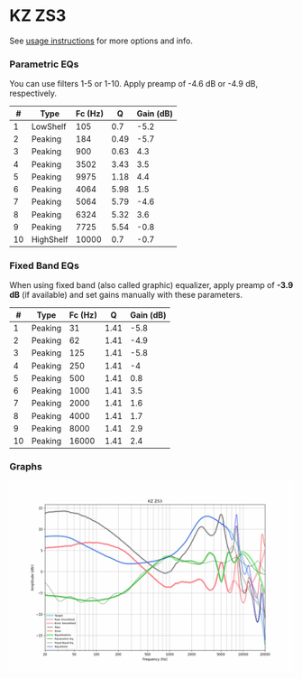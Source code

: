 # KZ ZS3
See [usage instructions](https://github.com/jaakkopasanen/AutoEq#usage) for more options and info.

### Parametric EQs
You can use filters 1-5 or 1-10. Apply preamp of -4.6 dB or -4.9 dB, respectively.

|   # | Type      |   Fc (Hz) |    Q |   Gain (dB) |
|-----|-----------|-----------|------|-------------|
|   1 | LowShelf  |       105 | 0.7  |        -5.2 |
|   2 | Peaking   |       184 | 0.49 |        -5.7 |
|   3 | Peaking   |       900 | 0.63 |         4.3 |
|   4 | Peaking   |      3502 | 3.43 |         3.5 |
|   5 | Peaking   |      9975 | 1.18 |         4.4 |
|   6 | Peaking   |      4064 | 5.98 |         1.5 |
|   7 | Peaking   |      5064 | 5.79 |        -4.6 |
|   8 | Peaking   |      6324 | 5.32 |         3.6 |
|   9 | Peaking   |      7725 | 5.54 |        -0.8 |
|  10 | HighShelf |     10000 | 0.7  |        -0.7 |

### Fixed Band EQs
When using fixed band (also called graphic) equalizer, apply preamp of **-3.9 dB** (if available) and set gains manually with these parameters.

|   # | Type    |   Fc (Hz) |    Q |   Gain (dB) |
|-----|---------|-----------|------|-------------|
|   1 | Peaking |        31 | 1.41 |        -5.8 |
|   2 | Peaking |        62 | 1.41 |        -4.9 |
|   3 | Peaking |       125 | 1.41 |        -5.8 |
|   4 | Peaking |       250 | 1.41 |        -4   |
|   5 | Peaking |       500 | 1.41 |         0.8 |
|   6 | Peaking |      1000 | 1.41 |         3.5 |
|   7 | Peaking |      2000 | 1.41 |         1.6 |
|   8 | Peaking |      4000 | 1.41 |         1.7 |
|   9 | Peaking |      8000 | 1.41 |         2.9 |
|  10 | Peaking |     16000 | 1.41 |         2.4 |

### Graphs
![](./KZ%20ZS3.png)
